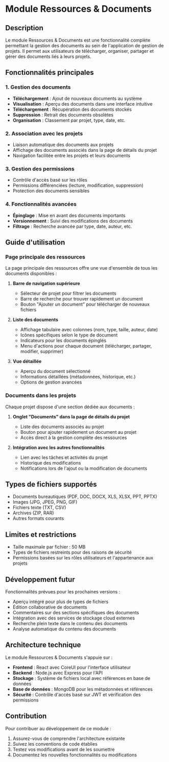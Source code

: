 # Module Ressources & Documents

## Description
Le module Ressources & Documents est une fonctionnalité complète permettant la gestion des documents au sein de l'application de gestion de projets. Il permet aux utilisateurs de télécharger, organiser, partager et gérer des documents liés à leurs projets.

## Fonctionnalités principales

### 1. Gestion des documents
- **Téléchargement** : Ajout de nouveaux documents au système
- **Visualisation** : Aperçu des documents dans une interface intuitive
- **Téléchargement** : Récupération des documents stockés
- **Suppression** : Retrait des documents obsolètes
- **Organisation** : Classement par projet, type, date, etc.

### 2. Association avec les projets
- Liaison automatique des documents aux projets
- Affichage des documents associés dans la page de détails du projet
- Navigation facilitée entre les projets et leurs documents

### 3. Gestion des permissions
- Contrôle d'accès basé sur les rôles
- Permissions différenciées (lecture, modification, suppression)
- Protection des documents sensibles

### 4. Fonctionnalités avancées
- **Épinglage** : Mise en avant des documents importants
- **Versionnement** : Suivi des modifications des documents
- **Filtrage** : Recherche avancée par type, date, auteur, etc.

## Guide d'utilisation

### Page principale des ressources

La page principale des ressources offre une vue d'ensemble de tous les documents disponibles :

1. **Barre de navigation supérieure**
   - Sélecteur de projet pour filtrer les documents
   - Barre de recherche pour trouver rapidement un document
   - Bouton "Ajouter un document" pour télécharger de nouveaux fichiers

2. **Liste des documents**
   - Affichage tabulaire avec colonnes (nom, type, taille, auteur, date)
   - Icônes spécifiques selon le type de document
   - Indicateurs pour les documents épinglés
   - Menu d'actions pour chaque document (télécharger, partager, modifier, supprimer)

3. **Vue détaillée**
   - Aperçu du document sélectionné
   - Informations détaillées (métadonnées, historique, etc.)
   - Options de gestion avancées

### Documents dans les projets

Chaque projet dispose d'une section dédiée aux documents :

1. **Onglet "Documents" dans la page de détails du projet**
   - Liste des documents associés au projet
   - Bouton pour ajouter rapidement un document au projet
   - Accès direct à la gestion complète des ressources

2. **Intégration avec les autres fonctionnalités**
   - Lien avec les tâches et activités du projet
   - Historique des modifications
   - Notifications lors de l'ajout ou la modification de documents

## Types de fichiers supportés

- Documents bureautiques (PDF, DOC, DOCX, XLS, XLSX, PPT, PPTX)
- Images (JPG, JPEG, PNG, GIF)
- Fichiers texte (TXT, CSV)
- Archives (ZIP, RAR)
- Autres formats courants

## Limites et restrictions

- Taille maximale par fichier : 50 MB
- Types de fichiers restreints pour des raisons de sécurité
- Permissions basées sur les rôles utilisateurs et l'appartenance aux projets

## Développement futur

Fonctionnalités prévues pour les prochaines versions :

- Aperçu intégré pour plus de types de fichiers
- Édition collaborative de documents
- Commentaires sur des sections spécifiques des documents
- Intégration avec des services de stockage cloud externes
- Recherche plein texte dans le contenu des documents
- Analyse automatique du contenu des documents

## Architecture technique

Le module Ressources & Documents s'appuie sur :

- **Frontend** : React avec CoreUI pour l'interface utilisateur
- **Backend** : Node.js avec Express pour l'API
- **Stockage** : Système de fichiers local avec références en base de données
- **Base de données** : MongoDB pour les métadonnées et références
- **Sécurité** : Contrôle d'accès basé sur JWT et vérification des permissions

## Contribution

Pour contribuer au développement de ce module :

1. Assurez-vous de comprendre l'architecture existante
2. Suivez les conventions de code établies
3. Testez vos modifications avant de les soumettre
4. Documentez les nouvelles fonctionnalités ou modifications
